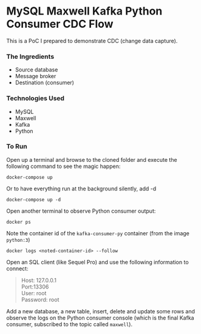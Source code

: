 # MySQL Maxwell Kafka Python Consumer CDC Flow

This is a PoC I prepared to demonstrate CDC (change data capture).

### The Ingredients

- Source database
- Message broker
- Destination (consumer)

### Technologies Used

- MySQL
- Maxwell
- Kafka
- Python

### To Run

Open up a terminal and browse to the cloned folder and execute the following command to see the magic happen:

`docker-compose up`

Or to have everything run at the background silently, add -d

`docker-compose up -d`

Open another terminal to observe Python consumer output:

`docker ps`

Note the container id of the `kafka-consumer-py` container (from the image `python:3`)

`docker logs <noted-container-id> --follow`

Open an SQL client (like Sequel Pro) and use the following information to connect:
> Host: 127.0.0.1  
Port:13306  
User: root  
Password: root

Add a new database, a new table, insert, delete and update some rows and observe the logs on the Python consumer console (which is the final Kafka consumer, subscribed to the topic called `maxwell`).